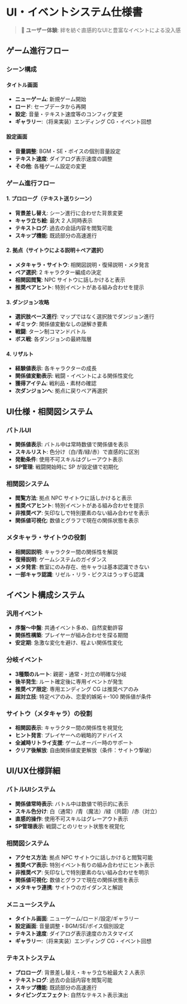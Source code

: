 # UI・イベントシステム仕様書

> **🎨 ユーザー体験**: 絆を紡ぐ直感的なUIと豊富なイベントによる没入感

## ゲーム進行フロー

### シーン構成

#### タイトル画面
- **ニューゲーム**: 新規ゲーム開始
- **ロード**: セーブデータから再開
- **設定**: 音量・テキスト速度等のコンフィグ変更
- **ギャラリー**:（将来実装）エンディング CG・イベント回想

#### 設定画面
- **音量調整**: BGM・SE・ボイスの個別音量設定
- **テキスト速度**: ダイアログ表示速度の調整
- **その他**: 各種ゲーム設定の変更

### ゲーム進行フロー

#### 1. プロローグ（テキスト送りシーン）
- **背景差し替え**: シーン進行に合わせた背景変更
- **キャラ立ち絵**: 最大 2 人同時表示
- **テキストログ**: 過去の会話内容を閲覧可能
- **スキップ機能**: 既読部分の高速進行

#### 2. 拠点（サイトウによる説明＋ペア選択）
- **メタキャラ・サイトウ**: 相関図説明・復帰説明・メタ発言
- **ペア選択**: 2 キャラクター編成の決定
- **相関図閲覧**: NPC サイトウに話しかけると表示
- **推奨ペアヒント**: 特別イベントがある組み合わせを提示

#### 3. ダンジョン攻略
- **選択肢ベース進行**: マップではなく選択肢でダンジョン進行
- **ギミック**: 関係値変動なしの謎解き要素
- **戦闘**: ターン制コマンドバトル
- **ボス戦**: 各ダンジョンの最終階層

#### 4. リザルト
- **経験値表示**: 各キャラクターの成長
- **関係値変動表示**: 戦闘・イベントによる関係性変化
- **獲得アイテム**: 戦利品・素材の確認
- **次ダンジョンへ**: 拠点に戻りペア再選択

## UI仕様・相関図システム

### バトルUI
- **関係値表示**: バトル中は常時数値で関係値を表示
- **スキルリスト**: 色分け（白/青/緑/赤）で直感的に区別
- **発動条件**: 使用不可スキルはグレーアウト表示
- **SP管理**: 戦闘開始時に SP が設定値で初期化

### 相関図システム
- **閲覧方法**: 拠点 NPC サイトウに話しかけると表示
- **推奨ペアヒント**: 特別イベントがある組み合わせを提示
- **非推奨ペア**: 矢印なしで特別要素のない組み合わせを表示
- **関係値可視化**: 数値とグラフで現在の関係状態を表示

### メタキャラ・サイトウの役割
- **相関図説明**: キャラクター間の関係性を解説
- **復帰説明**: ゲームシステムのガイダンス
- **メタ発言**: 教室にのみ存在、他キャラは基本認識できない
- **一部キャラ認識**: リゼル・リラ・ピクスはうっすら認識

## イベント構成システム

### 汎用イベント
- **序盤～中盤**: 共通イベント多め、自然変動許容
- **関係性構築**: プレイヤーが組み合わせを探る期間
- **安定期**: 急激な変化を避け、程よい関係性変化

### 分岐イベント
- **3種類のルート**: 親密・通常・対立の明確な分岐
- **後半発生**: ルート確定後に専用イベントが発生
- **推奨ペア限定**: 専用エンディング CG は推奨ペアのみ
- **超対立技**: 特定ペアのみ、恋愛的嫉妬＋-100 関係値が条件

### サイトウ（メタキャラ）の役割
- **相関図表示**: キャラクター間の関係性を視覚化
- **ヒント発言**: プレイヤーへの戦略的アドバイス
- **全滅時リトライ支援**: ゲームオーバー時のサポート
- **クリア後解放**: 自由関係値変更解放（条件：サイトウ撃破）

## UI/UX仕様詳細

### バトルUIシステム
- **関係値常時表示**: バトル中は数値で明示的に表示
- **スキル色分け**: 白（通常）/青（魔法）/緑（共闘）/赤（対立）
- **直感的操作**: 使用不可スキルはグレーアウト表示
- **SP管理表示**: 戦闘ごとのリセット状態を視覚化

### 相関図システム
- **アクセス方法**: 拠点 NPC サイトウに話しかけると閲覧可能
- **推奨ペア表示**: 特別イベント有りの組み合わせにヒント表示
- **非推奨ペア**: 矢印なしで特別要素のない組み合わせを明示
- **関係値可視化**: 数値とグラフで現在の関係状態を表示
- **メタキャラ連携**: サイトウのガイダンスと解説

### メニューシステム
- **タイトル画面**: ニューゲーム/ロード/設定/ギャラリー
- **設定画面**: 音量調整・BGM/SE/ボイス個別設定
- **テキスト速度**: ダイアログ表示速度のカスタマイズ
- **ギャラリー**:（将来実装）エンディング CG・イベント回想

### テキストシステム
- **プロローグ**: 背景差し替え・キャラ立ち絵最大 2 人表示
- **テキストログ**: 過去の会話内容を閲覧可能
- **スキップ機能**: 既読部分の高速進行
- **タイピングエフェクト**: 自然なテキスト表示演出
